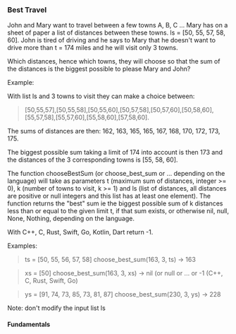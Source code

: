 ### Best Travel

<p> John and Mary want to travel between a few towns A, B, C ... Mary has on a sheet of paper a list of distances between these towns. ls = [50, 55, 57, 58, 60]. John is tired of driving and he says to Mary that he doesn't want to drive more than t = 174 miles and he will visit only 3 towns.

<p> Which distances, hence which towns, they will choose so that the sum of the distances is the biggest possible to please Mary and John?

<p> Example:

<p> With list ls and 3 towns to visit they can make a choice between: 

> [50,55,57],[50,55,58],[50,55,60],[50,57,58],[50,57,60],[50,58,60],[55,57,58],[55,57,60],[55,58,60],[57,58,60].

<p> The sums of distances are then: 162, 163, 165, 165, 167, 168, 170, 172, 173, 175.

<p> The biggest possible sum taking a limit of 174 into account is then 173 and the distances of the 3 corresponding towns is [55, 58, 60].

<p> The function chooseBestSum (or choose_best_sum or ... depending on the language) will take as parameters t (maximum sum of distances, integer >= 0), k (number of towns to visit, k >= 1) and ls (list of distances, all distances are positive or null integers and this list has at least one element). The function returns the "best" sum ie the biggest possible sum of k distances less than or equal to the given limit t, if that sum exists, or otherwise nil, null, None, Nothing, depending on the language.

<p> With C++, C, Rust, Swift, Go, Kotlin, Dart return -1.

<p> Examples:

> ts = [50, 55, 56, 57, 58] choose_best_sum(163, 3, ts) -> 163

> xs = [50] choose_best_sum(163, 3, xs) -> nil (or null or ... or -1 (C++, C, Rust, Swift, Go)

> ys = [91, 74, 73, 85, 73, 81, 87] choose_best_sum(230, 3, ys) -> 228

<p> Note: don't modify the input list ls

#### Fundamentals
